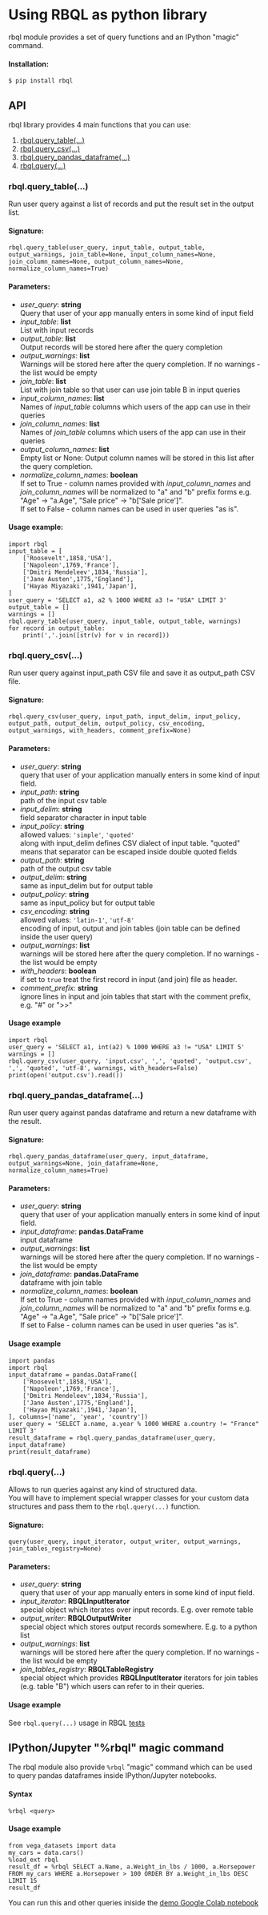 # Using RBQL as python library

rbql module provides a set of query functions and an IPython "magic" command.


#### Installation:
```
$ pip install rbql
```

## API

rbql library provides 4 main functions that you can use:  

1. [rbql.query_table(...)](#rbqlquery_table)  
2. [rbql.query_csv(...)](#rbqlquery_csv)  
3. [rbql.query_pandas_dataframe(...)](#rbqlquery_pandas_dataframe)  
4. [rbql.query(...)](#rbqlquery)  


### rbql.query_table(...)

Run user query against a list of records and put the result set in the output list.  

#### Signature:  
  
`rbql.query_table(user_query, input_table, output_table, output_warnings, join_table=None, input_column_names=None, join_column_names=None, output_column_names=None, normalize_column_names=True)`


#### Parameters: 
* _user_query_: **string**  
  Query that user of your app manually enters in some kind of input field  
* _input_table_: **list**  
  List with input records  
* _output_table_: **list**  
  Output records will be stored here after the query completion
* _output_warnings_: **list**  
  Warnings will be stored here after the query completion. If no warnings - the list would be empty
* _join_table_: **list**  
  List with join table so that user can use join table B in input queries  
* _input_column_names_: **list**  
  Names of _input_table_ columns which users of the app can use in their queries
* _join_column_names_: **list**  
  Names of _join_table_ columns which users of the app can use in their queries
* _output_column_names_: **list**  
  Empty list or None: Output column names will be stored in this list after the query completion.
* _normalize_column_names_: **boolean**  
  If set to True - column names provided with _input_column_names_ and _join_column_names_ will be normalized to "a" and "b" prefix forms e.g. "Age" -> "a.Age", "Sale price" -> "b['Sale price']".  
  If set to False - column names can be used in user queries "as is".  


#### Usage example:
```
import rbql
input_table = [
    ['Roosevelt',1858,'USA'],
    ['Napoleon',1769,'France'],
    ['Dmitri Mendeleev',1834,'Russia'],
    ['Jane Austen',1775,'England'],
    ['Hayao Miyazaki',1941,'Japan'],
]
user_query = 'SELECT a1, a2 % 1000 WHERE a3 != "USA" LIMIT 3'
output_table = []
warnings = []
rbql.query_table(user_query, input_table, output_table, warnings)
for record in output_table:
    print(','.join([str(v) for v in record]))
```



### rbql.query_csv(...)

Run user query against input_path CSV file and save it as output_path CSV file.  

#### Signature:  
  
`rbql.query_csv(user_query, input_path, input_delim, input_policy, output_path, output_delim, output_policy, csv_encoding, output_warnings, with_headers, comment_prefix=None)`  
  
#### Parameters:
* _user_query_: **string**  
  query that user of your application manually enters in some kind of input field.  
* _input_path_: **string**  
  path of the input csv table  
* _input_delim_: **string**  
  field separator character in input table  
* _input_policy_: **string**  
  allowed values: `'simple'`, `'quoted'`  
  along with input_delim defines CSV dialect of input table. "quoted" means that separator can be escaped inside double quoted fields  
* _output_path_: **string**  
  path of the output csv table  
* _output_delim_: **string**  
  same as input_delim but for output table  
* _output_policy_: **string**  
  same as input_policy but for output table  
* _csv_encoding_: **string**  
  allowed values: `'latin-1'`, `'utf-8'`  
  encoding of input, output and join tables (join table can be defined inside the user query)  
* _output_warnings_: **list**  
  warnings will be stored here after the query completion. If no warnings - the list would be empty
* _with_headers_: **boolean**  
  if set to `true` treat the first record in input (and join) file as header.
* _comment_prefix_: **string**  
  ignore lines in input and join tables that start with the comment prefix, e.g. "#" or ">>"

#### Usage example

```
import rbql
user_query = 'SELECT a1, int(a2) % 1000 WHERE a3 != "USA" LIMIT 5'
warnings = []
rbql.query_csv(user_query, 'input.csv', ',', 'quoted', 'output.csv', ',', 'quoted', 'utf-8', warnings, with_headers=False)
print(open('output.csv').read())
```


### rbql.query_pandas_dataframe(...)

Run user query against pandas dataframe and return a new dataframe with the result.  

#### Signature:  
  
`rbql.query_pandas_dataframe(user_query, input_dataframe, output_warnings=None, join_dataframe=None, normalize_column_names=True)`  
  
#### Parameters:
* _user_query_: **string**  
  query that user of your application manually enters in some kind of input field.  
* _input_dataframe_: **pandas.DataFrame**  
  input dataframe
* _output_warnings_: **list**  
  warnings will be stored here after the query completion. If no warnings - the list would be empty
* _join_dataframe_: **pandas.DataFrame**  
  dataframe with join table
* _normalize_column_names_: **boolean**  
  If set to True - column names provided with _input_column_names_ and _join_column_names_ will be normalized to "a" and "b" prefix forms e.g. "Age" -> "a.Age", "Sale price" -> "b['Sale price']".  
  If set to False - column names can be used in user queries "as is".  

#### Usage example

```
import pandas
import rbql
input_dataframe = pandas.DataFrame([
    ['Roosevelt',1858,'USA'],
    ['Napoleon',1769,'France'],
    ['Dmitri Mendeleev',1834,'Russia'],
    ['Jane Austen',1775,'England'],
    ['Hayao Miyazaki',1941,'Japan'],
], columns=['name', 'year', 'country'])
user_query = 'SELECT a.name, a.year % 1000 WHERE a.country != "France" LIMIT 3'
result_dataframe = rbql.query_pandas_dataframe(user_query, input_dataframe)
print(result_dataframe)
```

### rbql.query(...)

Allows to run queries against any kind of structured data.  
You will have to implement special wrapper classes for your custom data structures and pass them to the `rbql.query(...)` function.  

#### Signature:
  
`query(user_query, input_iterator, output_writer, output_warnings, join_tables_registry=None)`  
  
#### Parameters:
* _user_query_: **string**  
  query that user of your app manually enters in some kind of input field.  
* _input_iterator_:  **RBQLInputIterator**  
  special object which iterates over input records. E.g. over remote table  
* _output_writer_:  **RBQLOutputWriter**  
  special object which stores output records somewhere. E.g. to a python list  
* _output_warnings_: **list**  
  warnings will be stored here after the query completion. If no warnings - the list would be empty
* _join_tables_registry_: **RBQLTableRegistry**  
  special object which provides **RBQLInputIterator** iterators for join tables (e.g. table "B") which users can refer to in their queries.  


#### Usage example
See `rbql.query(...)` usage in RBQL [tests](https://github.com/mechatroner/RBQL/blob/master/test/test_rbql.py)  


## IPython/Jupyter "%rbql" magic command
The rbql module also provide `%rbql` "magic" command which can be used to query pandas dataframes inside IPython/Jupyter notebooks.
#### Syntax
`%rbql <query>`
#### Usage example
```
from vega_datasets import data
my_cars = data.cars()
%load_ext rbql
result_df = %rbql SELECT a.Name, a.Weight_in_lbs / 1000, a.Horsepower FROM my_cars WHERE a.Horsepower > 100 ORDER BY a.Weight_in_lbs DESC LIMIT 15
result_df
```
You can run this and other queries iniside the [demo Google Colab notebook](https://colab.research.google.com/drive/1_cFPtnQUxILP0RE2_DBlqIfXaEzT-oZ6?usp=sharing)
